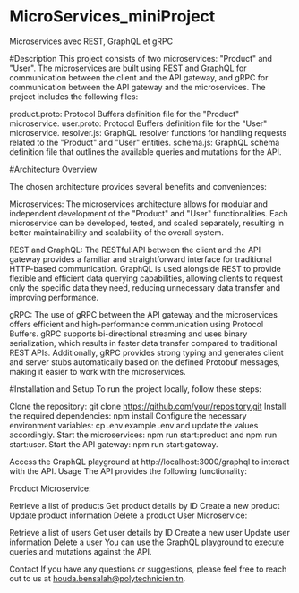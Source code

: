 # MicroServices_miniProject
Microservices avec REST, GraphQL et gRPC


#Description
This project consists of two microservices: "Product" and "User". The microservices are built using REST and GraphQL for communication between the client and the API gateway, and gRPC for communication between the API gateway and the microservices. The project includes the following files:


product.proto: Protocol Buffers definition file for the "Product" microservice.
user.proto: Protocol Buffers definition file for the "User" microservice.
resolver.js: GraphQL resolver functions for handling requests related to the "Product" and "User" entities.
schema.js: GraphQL schema definition file that outlines the available queries and mutations for the API.

#Architecture Overview


The chosen architecture provides several benefits and conveniences:

Microservices: The microservices architecture allows for modular and independent development of the "Product" and "User" functionalities. Each microservice can be developed, tested, and scaled separately, resulting in better maintainability and scalability of the overall system.

REST and GraphQL: The RESTful API between the client and the API gateway provides a familiar and straightforward interface for traditional HTTP-based communication. GraphQL is used alongside REST to provide flexible and efficient data querying capabilities, allowing clients to request only the specific data they need, reducing unnecessary data transfer and improving performance.

gRPC: The use of gRPC between the API gateway and the microservices offers efficient and high-performance communication using Protocol Buffers. gRPC supports bi-directional streaming and uses binary serialization, which results in faster data transfer compared to traditional REST APIs. Additionally, gRPC provides strong typing and generates client and server stubs automatically based on the defined Protobuf messages, making it easier to work with the microservices.

#Installation and Setup
To run the project locally, follow these steps:

Clone the repository: git clone https://github.com/your/repository.git
Install the required dependencies: npm install
Configure the necessary environment variables: cp .env.example .env and update the values accordingly.
Start the microservices: npm run start:product and npm run start:user.
Start the API gateway: npm run start:gateway.

Access the GraphQL playground at http://localhost:3000/graphql to interact with the API.
Usage
The API provides the following functionality:

Product Microservice:

Retrieve a list of products
Get product details by ID
Create a new product
Update product information
Delete a product
User Microservice:

Retrieve a list of users
Get user details by ID
Create a new user
Update user information
Delete a user
You can use the GraphQL playground to execute queries and mutations against the API.



Contact
If you have any questions or suggestions, please feel free to reach out to us at houda.bensalah@polytechnicien.tn.

